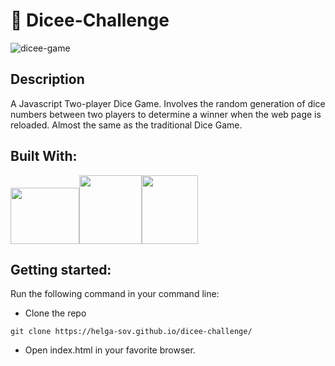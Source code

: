 # 🎲 Dicee-Challenge

![dicee-game](https://user-images.githubusercontent.com/60555164/170467021-9b3dba87-0dd8-4fc5-9dfd-d4208f2d78e3.PNG)

## Description
A Javascript Two-player Dice Game. Involves the random generation of dice numbers between two players to determine a winner when the web page is reloaded. Almost the same as the traditional Dice Game.

## Built With:
<img src="https://user-images.githubusercontent.com/60555164/170469881-f4bdcbaa-b2fb-4d7f-8d4b-66573df44897.png" width="110" height="90"><img src="https://user-images.githubusercontent.com/60555164/169992363-2bdde60a-3ce3-4bdc-86df-a795a4c3b072.png" width="100" height="110"><img src="https://user-images.githubusercontent.com/60555164/169992381-605c0895-5b5b-4006-a40c-2a6355d02f2a.png" width="90" height="110">

## Getting started:
Run the following command in your command line:
- Clone the repo
```
git clone https://helga-sov.github.io/dicee-challenge/
```
- Open index.html in your favorite browser.

